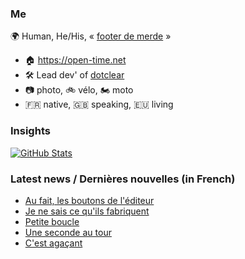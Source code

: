 ### Me

🌍 Human, He/His, « [footer de merde](https://open-time.net/post/2013/07/17/La-veritable-histoire-du-Footer-de-merde-) » 
* 🏠 https://open-time.net 
* 🛠️ Lead dev' of [dotclear](https://git.dotclear.org/dev/dotclear)
* 📷 photo, 🚲 vélo, 🏍️ moto 
* 🇫🇷 native, 🇬🇧 speaking, 🇪🇺 living

### Insights

[![GitHub Stats](https://github-readme-stats-sigma-five.vercel.app/api?username=franck-paul)](https://github.com/franck-paul)

### Latest news / Dernières nouvelles (in French)

<!-- BLOG-POST-LIST:START -->
- [Au fait, les boutons de l&#39;éditeur](https://open-time.net/post/2025/05/08/Au-fait-les-boutons-de-l-editeur)
- [Je ne sais ce qu&#39;ils fabriquent](https://open-time.net/post/2025/05/07/Je-ne-sais-ce-qu-ils-fabriquent)
- [Petite boucle](https://open-time.net/post/2025/05/06/Petite-boucle)
- [Une seconde au tour](https://open-time.net/post/2025/05/05/Une-seconde-au-tour)
- [C&#39;est agaçant](https://open-time.net/post/2025/05/04/C-est-agacant)
<!-- BLOG-POST-LIST:END -->

